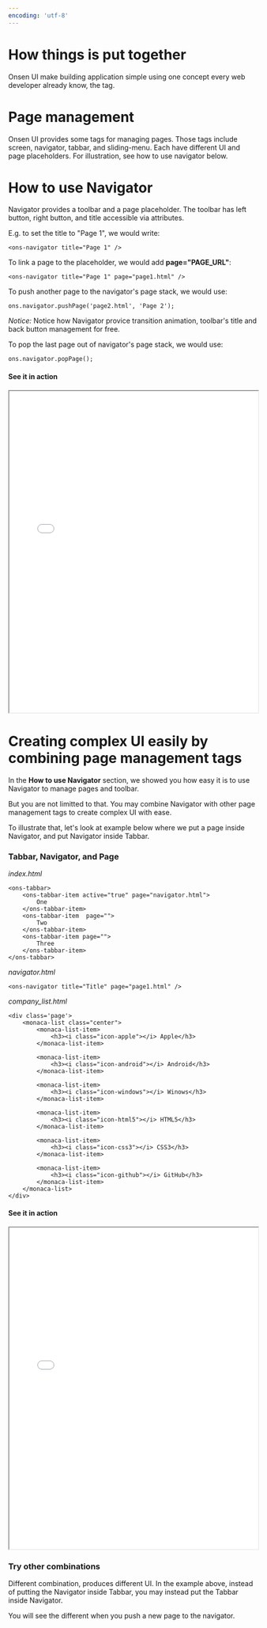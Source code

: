 ```yaml
---
encoding: 'utf-8'
---
```


# How things is put together

Onsen UI make building application simple using one concept every web developer already know, the tag.


# Page management

Onsen UI provides some tags for managing pages. Those tags include screen, navigator, tabbar, and sliding-menu. Each have different UI and page placeholders. For illustration, see how to use navigator below.


# How to use Navigator

Navigator provides a toolbar and a page placeholder. The toolbar has left button, right button, and title accessible via attributes. 


E.g. to set the title to "Page 1", we would write:

    <ons-navigator title="Page 1" />


To link a page to the placeholder, we would add **page="PAGE_URL"**:

    <ons-navigator title="Page 1" page="page1.html" />

To push another page to the navigator's page stack, we would use:

    ons.navigator.pushPage('page2.html', 'Page 2');

*Notice:*
Notice how Navigator provice transition animation, toolbar's title and back button management for free.

To pop the last page out of navigator's page stack, we would use:

    ons.navigator.popPage();

#### See it in action

<iframe width="100%" height="650px" src="navigator_animation"></iframe>

# Creating complex UI easily by combining page management tags

In the **How to use Navigator** section, we showed you how easy it is to use Navigator to manage pages and toolbar.

But you are not limitted to that. You may combine Navigator with other page management tags to create complex UI with ease.

To illustrate that, let's look at example below where we put a page inside Navigator, and put Navigator inside Tabbar.

### Tabbar, Navigator, and Page

*index.html*

    <ons-tabbar>
        <ons-tabbar-item active="true" page="navigator.html">
            One
        </ons-tabbar-item> 
        <ons-tabbar-item  page="">
            Two
        </ons-tabbar-item> 
        <ons-tabbar-item page="">
            Three
        </ons-tabbar-item> 
    </ons-tabbar>


*navigator.html*

    <ons-navigator title="Title" page="page1.html" />


*company_list.html*

    <div class='page'>
        <monaca-list class="center">
            <monaca-list-item>
                <h3><i class="icon-apple"></i> Apple</h3>
            </monaca-list-item>

            <monaca-list-item>
                <h3><i class="icon-android"></i> Android</h3>
            </monaca-list-item>

            <monaca-list-item>
                <h3><i class="icon-windows"></i> Winows</h3>
            </monaca-list-item>         

            <monaca-list-item>
                <h3><i class="icon-html5"></i> HTML5</h3>
            </monaca-list-item>

            <monaca-list-item>
                <h3><i class="icon-css3"></i> CSS3</h3>
            </monaca-list-item>         

            <monaca-list-item>
                <h3><i class="icon-github"></i> GitHub</h3>
            </monaca-list-item>             
        </monaca-list>      
    </div>

#### See it in action

<iframe width="100%" height="650px" src="tabbar_navigator_page_animation"></iframe>


### Try other combinations

Different combination, produces different UI. In the example above, instead of putting the Navigator inside Tabbar, you may instead put the Tabbar inside Navigator. 

You will see the different when you push a new page to the navigator.
